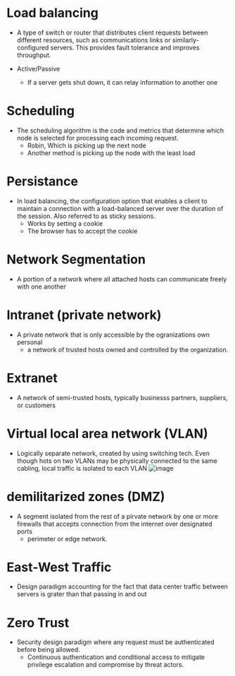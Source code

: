 # Load balancing 
- A type of switch or router that distributes client requests between different resources, such as communications links or similarly-configured servers. This provides fault tolerance and improves throughput.

- Active/Passive
  - If a server gets shut down, it can relay information to another one

# Scheduling
- The scheduling algorithm is the code and metrics that determine which node is selected for processing each incoming request.
  - Robin, Which is picking up the next node
  - Another method is picking up the node with the least load

# Persistance 
- In load balancing, the configuration option that enables a client to maintain a connection with a load-balanced server over the duration of the session. Also referred to as sticky sessions.
  - Works by setting a cookie
  - The browser has to accept the cookie

# Network Segmentation
- A portion of a network where all attached hosts can communicate freely with one another 

# Intranet (private network)
- A private network that is only accessible by the ogranizations own personal
  - a network of trusted hosts owned and controlled by the organization. 

# Extranet
- A network of semi-trusted hosts, typically businesss partners, suppliers, or customers

# Virtual local area network (VLAN)
- Logically separate network, created by using switching tech. Even though hots on two VLANs may be physically connected to the same cabling, local traffic is isolated to each VLAN
![image](https://user-images.githubusercontent.com/81980702/121101045-acb31d80-c7c0-11eb-9775-566480bac222.png)

# demilitarized zones (DMZ)
- A segment isolated from the rest of a pirvate network by one or more firewalls that accepts connection from the internet over designated ports
  - perimeter or edge network.

# East-West Traffic
- Design paradigm accounting for the fact that data center traffic between servers is grater than that passing in and out 

# Zero Trust
- Security design paradigm where any request must be authenticated before being allowed.
  - Continuous authentication and conditional access to mitigate privilege escalation and compromise by threat actors.















